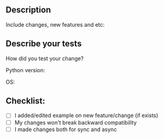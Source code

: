 ## Description
Include changes, new features and etc:

## Describe your tests
How did you test your change?

Python version:

OS:

## Checklist:
- [ ] I added/edited example on new feature/change (if exists)
- [ ] My changes won't break backward compatibility
- [ ] I made changes both for sync and async
